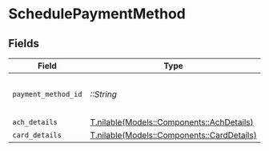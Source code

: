 # SchedulePaymentMethod


## Fields

| Field                                                                            | Type                                                                             | Required                                                                         | Description                                                                      | Example                                                                          |
| -------------------------------------------------------------------------------- | -------------------------------------------------------------------------------- | -------------------------------------------------------------------------------- | -------------------------------------------------------------------------------- | -------------------------------------------------------------------------------- |
| `payment_method_id`                                                              | *::String*                                                                       | :heavy_check_mark:                                                               | N/A                                                                              | c520f1b9-0ba7-42f5-b977-248cdbe41c69                                             |
| `ach_details`                                                                    | [T.nilable(Models::Components::AchDetails)](../../models/shared/achdetails.md)   | :heavy_minus_sign:                                                               | N/A                                                                              |                                                                                  |
| `card_details`                                                                   | [T.nilable(Models::Components::CardDetails)](../../models/shared/carddetails.md) | :heavy_minus_sign:                                                               | N/A                                                                              |                                                                                  |